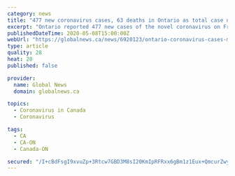 ```yaml
---
category: news
title: "477 new coronavirus cases, 63 deaths in Ontario as total case number rises to 19,598"
excerpt: "Ontario reported 477 new cases of the novel coronavirus on Friday, bringing the provincial total to 19,598 cases."
publishedDateTime: 2020-05-08T15:00:00Z
webUrl: "https://globalnews.ca/news/6920123/ontario-coronavirus-cases-may-8-covid19/"
type: article
quality: 28
heat: 28
published: false

provider:
  name: Global News
  domain: globalnews.ca

topics:
  - Coronavirus in Canada
  - Coronavirus

tags:
  - CA
  - CA-ON
  - Canada-ON

secured: "/I+cBdFsgI9xvuZp+3Rtcw7GBD3M8sI20KmIpRFRxx6gBm1z1Eux+QmcurZwyz6IMb0sB7ngXOn4xs49GVD3SjkV4WMJxaOXvxZq/ut2XzEeU9YfnqqqsMLlloqz3KT9R4BFmyW4LOIcrhr90DDqKeP0ghuyYBilYpsIevi0Qs/G6TIb84ais2qFj/lhPy6MG5XwpAt1uDuNgcUTjFHMwJpmLc2ADTAKzlX7Ylaxv5th0BMlVrJDU6ueAhFGhHzQB0BIfNpIMFy1/n6GfUB55fnyBpNPh8eiQgq3weaMhJq5rs2uZgQH/yhbubUjBx2Mbe3nH/02i1LeCrT5ZcLmrQhJEe+l/14EQS9R6ZvcLJQV21jAoRv1jziFuY8rKnQI0fR5DjjQ4aYhuYeIScSQaD+Bi+VGy8vBkrtYyISQ3z1xcBxkmFGDPNl0CgCOEH9LlePqy3yu/nz8DVT4yvMeodtJdWhqnuC/kMpVbfWLe8Y=;YoNFew68zdwbzVwK1w+inQ=="
---
```


